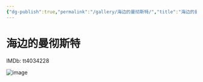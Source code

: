 ```yaml
---
{"dg-publish":true,"permalink":"/gallery/海边的曼彻斯特/","title":"海边的曼彻斯特","created":"2025-05-29T16:48:03.729+08:00"}
---
```



# 海边的曼彻斯特

IMDb: tt4034228

![image](https://img9.doubanio.com/view/photo/s_ratio_poster/public/p2421855655.webp)
